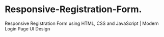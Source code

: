 # Responsive-Registration-Form.
Responsive Registration Form using HTML, CSS and JavaScript | Modern Login Page UI Design
